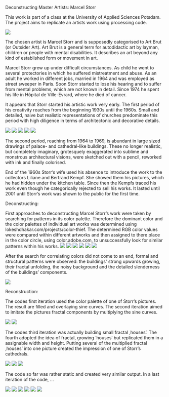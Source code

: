 Deconstructing Master Artists: Marcel Storr

This work is part of a class at the University of Applied Sciences Potsdam. The project aims to replicate an artists work using processing code.

![](https://raw.githubusercontent.com/josues/storr/master/visuals/DOKU_Marcel-Storr.002.jpeg)

The chosen artist is Marcel Storr and is supposedly categorised to Art Brut (or Outsider Art). Art Brut is a general term for autodidactic art by layman, children or people with mental disabilities. It describes an art beyond any kind of established form or movement in art.

Marcel Storr grew up under difficult circumstances. As child he went to several protectories in which he suffered mistreatment and abuse. As an adult he worked in different jobs, married in 1964 and was employed as street sweeper in Paris. Soon Storr started to lose his hearing and to suffer from mental problems, which are not known in detail. Since 1974 he spent his life in Hôpital de Ville-Évrard, where he died of cancer.

It appears that Storr started his artistic work very early. The first period of his creativity reaches from the beginning 1930s until the 1960s. Small and detailed, naive but realistic representations of churches predominate this period with high diligence in terms of architectonic and decorative details.

![](https://raw.githubusercontent.com/josues/storr/master/visuals/DOKU_Marcel-Storr.003.jpeg)
![](https://raw.githubusercontent.com/josues/storr/master/visuals/DOKU_Marcel-Storr.004.jpeg)
![](https://raw.githubusercontent.com/josues/storr/master/visuals/DOKU_Marcel-Storr.007.jpeg)
![](https://raw.githubusercontent.com/josues/storr/master/visuals/DOKU_Marcel-Storr.009.jpeg)
![](https://raw.githubusercontent.com/josues/storr/master/visuals/DOKU_Marcel-Storr.010.jpeg)

The second period, reaching from 1964 to 1969, is abundant in large sized drawings of palace- and cathedral-like buildings. These no longer realistic, but completely imaginary, grotesquely exaggerated into sublime and monstrous architectural visions, were sketched out with a pencil, reworked with ink and finally colorised. 

End of the 1960s Storr’s wife used his absence to introduce the work to the collectors Liliane and Bertrand Kempf. She showed them his pictures, which he had hidden under the kitchen table. Since then the Kempfs traced his work even though he categorically rejected to sell his works. It lasted until 2001 until Storr’s work was shown to the public for the first time.


Deconstructing:

First approaches to deconstructing Marcel Storr’s work were taken by searching for patterns in its color palette. Therefore the dominant color and the color palettes of individual art works was determined using lokeshdhakar.com/projects/color-thief. The determined RGB color values were compared within different artworks and then assigned to there place in the color circle, using color.adobe.com, to unsuccessfully look for similar patterns within his works.
![](https://raw.githubusercontent.com/josues/storr/master/visuals/DOKU_Marcel-Storr.011.jpeg)
![](https://raw.githubusercontent.com/josues/storr/master/visuals/DOKU_Marcel-Storr.012.jpeg)
![](https://raw.githubusercontent.com/josues/storr/master/visuals/DOKU_Marcel-Storr.013.jpeg)
![](https://raw.githubusercontent.com/josues/storr/master/visuals/DOKU_Marcel-Storr.014.jpeg)
![](https://raw.githubusercontent.com/josues/storr/master/visuals/DOKU_Marcel-Storr.015.jpeg)
![](https://raw.githubusercontent.com/josues/storr/master/visuals/DOKU_Marcel-Storr.016.jpeg)

After the search for correlating colors did not come to an end, formal and structural patterns were observed: the buildings' strong upwards growing, their fractal unfolding, the noisy background and the detailed slenderness of the buildings’ components.

![](https://raw.githubusercontent.com/josues/storr/master/visuals/DOKU_Marcel-Storr.017.jpeg)


Reconstruction:

The codes first iteration used the color palette of one of Storr’s pictures. The result are filled and overlaying sine curves. The second iteration aimed to imitate the pictures fractal components by multiplying the sine curves.

![](https://raw.githubusercontent.com/josues/storr/master/visuals/DOKU_Marcel-Storr.019.jpeg)
![](https://raw.githubusercontent.com/josues/storr/master/visuals/DOKU_Marcel-Storr.020.jpeg)

The codes third iteration was actually building small fractal ‚houses’. The fourth adopted the idea of fractal, growing ‘houses‘ but replicated them in a assignable width and height. Putting several of the multiplied fractal ‚houses’ into one picture created the impression of one of Storr’s cathedrals.

![](https://raw.githubusercontent.com/josues/storr/master/visuals/DOKU_Marcel-Storr.021.jpeg)
![](https://raw.githubusercontent.com/josues/storr/master/visuals/DOKU_Marcel-Storr.022.jpeg)
![](https://raw.githubusercontent.com/josues/storr/master/visuals/DOKU_Marcel-Storr.024.jpeg)

The code so far was rather static and created very similar output. 
In a last iteration of the code, … 

![](https://raw.githubusercontent.com/josues/storr/master/visuals/DOKU_Marcel-Storr.025.jpeg)
![](https://raw.githubusercontent.com/josues/storr/master/visuals/DOKU_Marcel-Storr.027.jpeg)
![](https://raw.githubusercontent.com/josues/storr/master/visuals/DOKU_Marcel-Storr.028.jpeg)
![](https://raw.githubusercontent.com/josues/storr/master/visuals/DOKU_Marcel-Storr.029.jpeg)
![](https://raw.githubusercontent.com/josues/storr/master/visuals/DOKU_Marcel-Storr.030.jpeg)
![](https://raw.githubusercontent.com/josues/storr/master/visuals/DOKU_Marcel-Storr.031.jpeg)
